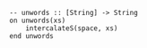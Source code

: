 ```applescript
-- unwords :: [String] -> String
on unwords(xs)
    intercalateS(space, xs)
end unwords
```